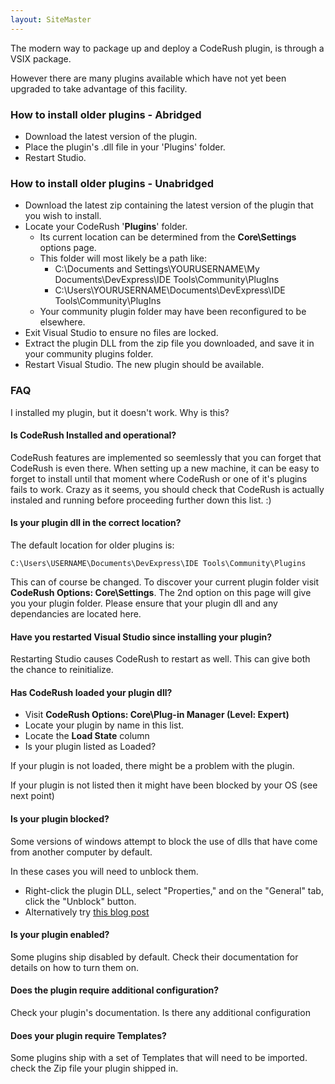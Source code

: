 ```yaml
---
layout: SiteMaster
---
```



The modern way to package up and deploy a CodeRush plugin, is through a VSIX package.

However there are many plugins available which have not yet been upgraded to take advantage of this facility.

### How to install older plugins - Abridged

 * Download the latest version of the plugin.
 * Place the plugin's .dll file in your 'Plugins' folder.
 * Restart Studio.

### How to install older plugins - Unabridged

 * Download the latest zip containing the latest version of the plugin that you wish to install. 
 * Locate your CodeRush '**Plugins**' folder.
     * Its current location can be determined from the **Core\Settings** options page.
     * This folder will most likely be a path like:
         * C:\Documents and Settings\YOURUSERNAME\My Documents\DevExpress\IDE Tools\Community\PlugIns
         * C:\Users\YOURUSERNAME\Documents\DevExpress\IDE Tools\Community\PlugIns
     * Your community plugin folder may have been reconfigured to be elsewhere.
 * Exit Visual Studio to ensure no files are locked.
 * Extract the plugin DLL from the zip file you downloaded, and save it in your community plugins folder.
 * Restart Visual Studio. The new plugin should be available. 

 
 
### FAQ

I installed my plugin, but it doesn't work. Why is this?

#### Is CodeRush Installed and operational?
CodeRush features are implemented so seemlessly that you can forget that CodeRush is even there. When setting up a new machine, it can be easy to forget to install until that moment where CodeRush or one of it's plugins fails to work. Crazy as it seems, you should check that CodeRush is actually instaled and running before proceeding further down this list. :)

#### Is your plugin dll in the correct location?
The default location for older plugins is:

    C:\Users\USERNAME\Documents\DevExpress\IDE Tools\Community\Plugins
    
This can of course be changed. To discover your current plugin folder visit **CodeRush Options: Core\Settings**. The 2nd option on this page will give you your plugin folder. Please ensure that your plugin dll and any dependancies are located here.

#### Have you restarted Visual Studio since installing your plugin?
Restarting Studio causes CodeRush to restart as well. This can give both the chance to reinitialize. 

#### Has CodeRush loaded your plugin dll?
- Visit **CodeRush Options: Core\Plug-in Manager (Level: Expert)**
- Locate your plugin by name in this list.
- Locate the **Load State** column
- Is your plugin listed as Loaded?

If your plugin is not loaded, there might be a problem with the plugin.

If your plugin is not listed then it might have been blocked by your OS (see next point)

#### Is your plugin blocked?
Some versions of windows attempt to block the use of dlls that have come from another computer by default.

In these cases you will need to unblock them.

 * Right-click the plugin DLL, select "Properties," and on the "General" tab, click the "Unblock" button. 
 * Alternatively try [this blog post](http://www.paraesthesia.com/archive/2010/05/19/unblocking-multiple-files-at-once.aspx)
     
#### Is your plugin enabled?
Some plugins ship disabled by default. Check their documentation for details on how to turn them on.

#### Does the plugin require additional configuration?
Check your plugin's documentation. Is there any additional configuration

#### Does your plugin require Templates?
Some plugins ship with a set of Templates that will need to be imported. check the Zip file your plugin shipped in.
